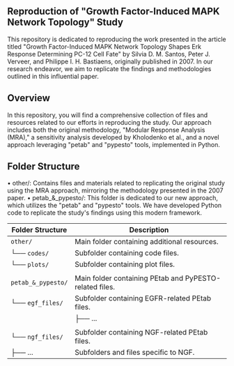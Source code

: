 ﻿Reproduction of "Growth Factor-Induced MAPK Network Topology" Study
------------------------------------------------

This repository is dedicated to reproducing the work presented
in the article titled "Growth Factor-Induced MAPK Network
Topology Shapes Erk Response Determining PC-12 Cell Fate"
by Silvia D. M. Santos, Peter J. Verveer, and Philippe
I. H. Bastiaens, originally published in 2007. In our 
research endeavor, we aim to replicate the findings 
and methodologies outlined in this influential paper.


Overview
-----------------------------------------------
In this repository, you will find a comprehensive
 collection of files and resources related to our 
efforts in reproducing the study. Our approach 
includes both the original methodology, "Modular
 Response Analysis (MRA)," a sensitivity analysis 
developed by Kholodenko et al., and a novel approach
 leveraging "petab" and "pypesto" tools, implemented in Python.


Folder Structure
------------------------------------------------
• other/: Contains files and materials related to 
replicating the original study using the MRA approach,
 mirroring the methodology presented in the 2007 paper.
 • petab_&_pypesto/: This folder is dedicated to our 
new approach, which utilizes the "petab" and "pypesto"
 tools. We have developed Python code to replicate the
 study's findings using this modern framework.




| Folder Structure               | Description                                               |
| ------------------------------ | --------------------------------------------------------- |
| `other/`                       | Main folder containing additional resources.              |
|   └── `codes/`                 | Subfolder containing code files.                         |
|   └── `plots/`                 | Subfolder containing plot files.                         |
|                                |                                                           |
| `petab_&_pypesto/`             | Main folder containing PEtab and PyPESTO-related files.  |
|   └── `egf_files/`             | Subfolder containing EGFR-related PEtab files.          |
|   |    ├── ...                | Subfolders and files specific to EGFR.                   |
|   |                                                          |
|   └── `ngf_files/`             | Subfolder containing NGF-related PEtab files.           |
|        ├── ...                | Subfolders and files specific to NGF.                    |


